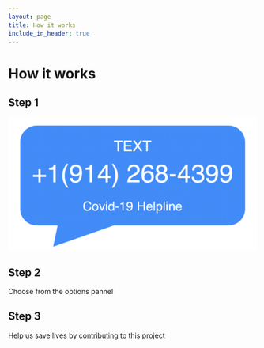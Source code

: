 ```yaml
---
layout: page
title: How it works
include_in_header: true
---
```


# How it works

## Step 1
![Text Bubble](assets/textbubble.png)


## Step 2
Choose from the options pannel

## Step 3


Help us save lives by [contributing](https://www.gofundme.com/f/help-spread-information-about-covid19-via-text) to this project 

